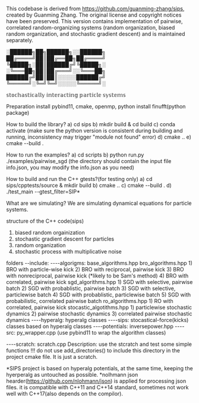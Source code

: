 This codebase is derived from https://github.com/guanming-zhang/sips, created by Guanming Zhang. The original license and copyright notices have been preserved. 
This version contains implementation of pairwise, correlated random-organizing systems (random organization, biased random organization, and stochastic gradient descent) and is maintained separately.

░██████╗██╗██████╗░░██████╗
██╔════╝██║██╔══██╗██╔════╝
╚█████╗░██║██████╔╝╚█████╗░
░╚═══██╗██║██╔═══╝░░╚═══██╗
██████╔╝██║██║░░░░░██████╔╝
╚═════╝░╚═╝╚═╝░░░░░╚═════╝░ 

𝕤𝕥𝕠𝕔𝕙𝕒𝕤𝕥𝕚𝕔𝕒𝕝𝕝𝕪 𝕚𝕟𝕥𝕖𝕣𝕒𝕔𝕥𝕚𝕟𝕘 𝕡𝕒𝕣𝕥𝕚𝕔𝕝𝕖 𝕤𝕪𝕤𝕥𝕖𝕞𝕤

Preparation
install pybind11, cmake, openmp, python
install finufft(python package)

How to build the library?
a) cd sips
b) mkdir build & cd build
c) conda activate <env> 
   (make sure the python version is consistent during building and running,
    inconsistency may trigger "module not found" error)
d) cmake ..
e) cmake --build .

How to run the examples?
a) cd scripts
b) python run.py ./examples/pairwise_sgd
(the directory should contain the input file info.json,
 you may modify the info.json as you need)

How to build and run the C++ gtests?(for testing only)
a) cd sips/cpptests/source & mkdir build
b) cmake ..
c) cmake --build . 
d) ./test_main --gtest_filter=SIP*

What are we simulating? 
We are simulating dynamical equations for particle systems.

structure of the C++ code(sips)
1) biased random orgainization 
2) stochastic gradient descent for particles 
3) random organization
3) stochastic process with multiplicative noise 

folders
--include:
----algorigms:
    base_algorithms.hpp
    bro_algorithms.hpp
        1) BRO with particle-wise kick
        2) BRO with reciprocal, pairwise kick
        3) BRO with nonreciprocal, pairwise kick (*likely to be Sam's method)
        4) BRO with correlated, pairwise kick
    sgd_algorithms.hpp
        1) SGD with selective, pairwise batch
        2) SGD with probablistic, pairwise batch
        3) SGD with selective, particlewise batch
        4) SGD with probablistic, particlewise batch
        5) SGD with probabilistic, correlated pairwise batch
    ro_algorithms.hpp
        1) RO with correlated, pairwise kick
    stocastic_algotithms.hpp
        1) particlewise stochastic dynamics
        2) pairwise stochastic dynamics
        3) correlated pairwise stochastic dynamics
----hyperalg:
        hyperalg classes
----sips:
        stocastical-force(kicks) classes based on hyperalg classes
----potentials:
        inversepower.hpp
----src:
        py_wrapper.cpp 
        (use pybind11 to wrap the algorithm classes)

----scratch:
    scratch.cpp
        Description: use the stcratch and test some simple functions
                     !!! do not use add_directories() to include this directory
                         in the project cmake file. It is just a scratch.

*SIPS project is based on hyperalg potentials, at the same time, keeping the hyerperalg 
as untouched as possible.
*nolhmann json hearder(https://github.com/nlohmann/json) is applied for processing json files. 
it is compatible with C++11 and C++14 standard, sometimes not work well with C++17(also depends on 
the compilor).
   


